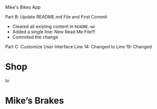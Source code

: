 Mike's Bikes App


Part B: Update README.md File and First Commit
- Cleared all existing content in `README.md`  
- Added a single line:  New Read Me File!!!
- Commited the change


Part C: Customize User Interface
Line 14: Changed <title>My Bicycle Shop</title> to <title>Mike’s Bikes</title>
Line 19: Changed <h1>Shop</h1> to <h1>Mike’s Brakes<h1>


